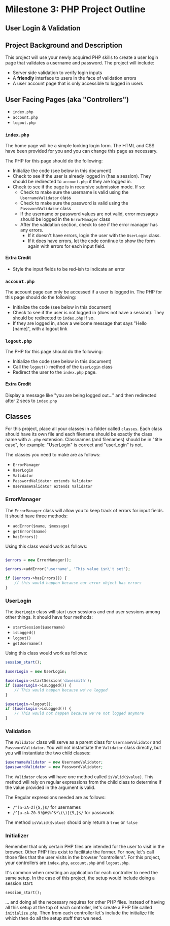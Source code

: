 # Milestone 3: PHP Project Outline

## User Login & Validation

## Project Background and Description

This project will use your newly acquired PHP skills to create a user login page that validates a username and password. The project will include:

- Server side validation to verify login inputs
- A **friendly** interface to users in the face of validation errors
- A user account page that is only accessible to logged in users

## User Facing Pages (aka "Controllers")

- `index.php`
- `account.php`
- `logout.php`

### `index.php`

The home page will be a simple looking login form. The HTML and CSS have been provided for you and you can change this page as necessary.

The PHP for this page should do the following:

- Initialize the code (see below in this document)
- Check to see if the user is already logged in (has a session). They should be redirected to `account.php` if they are logged in.
- Check to see if the page is in recursive submission mode. If so:
    - Check to make sure the username is valid using the `UsernameValidator` class
    - Check to make sure the password is valid using the `PasswordValidator` class
    - If the username or password values are not valid, error messages should be logged in the `ErrorManager` class
    - After the validation section, check to see if the error manager has any errors.
        - If it doesn't have errors, login the user with the `UserLogin` class.
        - If it does have errors, let the code continue to show the form again with errors for each input field.

#### Extra Credit

- Style the input fields to be red-ish to indicate an error


### `account.php`

The account page can only be accessed if a user is logged in. The PHP for this page should do the following:

- Initialize the code (see below in this document)
- Check to see if the user is not logged in (does not have a session). They should be redirected to `index.php` if so.
- If they are logged in, show a welcome message that says "Hello [name]", with a logout link


### `logout.php`

The PHP for this page should do the following:

- Initialize the code (see below in this document)
- Call the `logout()` method of the `UserLogin` class
- Redirect the user to the `index.php` page.

#### Extra Credit

Display a message like "you are being logged out..." and then redirected after 2 secs to `index.php`


## Classes

For this project, place all your classes in a folder called `classes`. Each class should have its own file and each filename should be exactly the class name with a `.php` extension. Classnames (and filenames) should be in "title case", for example: "UserLogin" is correct and "userLogin" is not.

The classes you need to make are as follows:

- `ErrorManager`
- `UserLogin`
- `Validator`
- `PasswordValidator extends Validator`
- `UsernameValidator extends Validator`

### ErrorManager

The `ErrorManager` class will allow you to keep track of errors for input fields. It should have three methods:

- `addError($name, $message)`
- `getError($name)`
- `hasErrors()`

Using this class would work as follows:

```php

$errors = new ErrorManager();

$errors->addError('username', 'This value isn\'t set');

if ($errors->hasErrors()) {
    // this would happen because our error object has errors
}
```

### UserLogin

The `UserLogin` class will start user sessions and end user sessions among other things. It should have four methods:

- `startSession($username)`
- `isLogged()`
- `logout()`
- `getUsername()`

Using this class would work as follows:

```php
session_start();

$userLogin = new UserLogin;

$userLogin->startSession('davesmith');
if ($userLogin->isLogged()) {
    // This would happen because we're logged
}

$userLogin->logout();
if ($userLogin->isLogged()) {
    // This would not happen because we're not logged anymore
}
```

### Validation

The `Validator` class will serve as a parent class for `UsernameValidator` and `PasswordValidator`. You will not instantiate the `Validator` class directly, but you will instantiate the two child classes:

```php
$usernameValidator = new UsernameValidator;
$passwordValidator = new PasswordValidator;
```

The `Validator` class will have one method called `isValid($value)`. This method will rely on regular expressions from the child class to determine if the value provided in the argument is valid.

The Regular expressions needed are as follows:

- `/^[a-zA-Z]{5,}$/` for usernames
- `/^[a-zA-Z0-9!@#$%^&*\(\)]{5,}$/` for passwords

The method `isValid($value)` should only return a `true` or `false`


### Initializer

Remember that only certain PHP files are intended for the user to visit in the browser. Other PHP files exist to facilitate the former. For now, let's call those files that the user visits in the browser "controllers". For this project, your controllers are `index.php`, `account.php` and `logout.php`.

It's common when creating an application for each controller to need the same setup. In the case of this project, the setup would include doing a session start:

```
session_start();
```

... and doing all the necessary requires for other PHP files. Instead of having all this setup at the top of each controller, let's create a PHP file called `initialize.php`. Then from each controller let's include the initialize file which then do all the setup stuff that we need.
